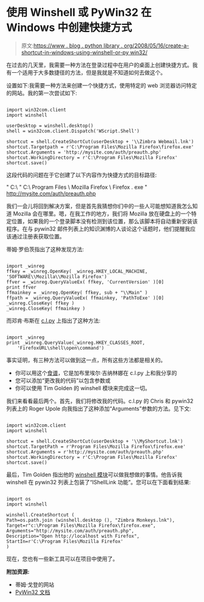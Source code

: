# 使用 Winshell 或 PyWin32 在 Windows 中创建快捷方式

> 原文:[https://www . blog . python library . org/2008/05/16/create-a-shortcut-in-windows-using-winshell-or-py win32/](https://www.blog.pythonlibrary.org/2008/05/16/create-a-shortcut-in-windows-using-winshell-or-pywin32/)

在过去的几天里，我需要一种方法在登录过程中在用户的桌面上创建快捷方式。我有一个适用于大多数捷径的方法，但是我就是不知道如何去做这个。

设置如下:我需要一种方法来创建一个快捷方式，使用特定的 web 浏览器访问特定的网站。我的第一次尝试如下:

```

import win32com.client
import winshell

userDesktop = winshell.desktop()
shell = win32com.client.Dispatch('WScript.Shell')

shortcut = shell.CreateShortCut(userDesktop + '\\Zimbra Webmail.lnk')
shortcut.Targetpath = r'C:\Program Files\Mozilla Firefox\firefox.exe'
shortcut.Arguments = 'http://mysite.com/auth/preauth.php'
shortcut.WorkingDirectory = r'C:\Program Files\Mozilla Firefox'
shortcut.save()

```

这段代码的问题在于它创建了以下内容作为快捷方式的目标路径:

" C:\ " C:\ Program Files \ Mozilla Firefox \ Firefox . exe " http://mysite.com/auth/preauth.php

我们一会儿将回到解决方案，但是首先我猜想你们中的一些人可能想知道我怎么知道 Mozilla 会在哪里。嗯，在我工作的地方，我们将 Mozilla 放在硬盘上的一个特定位置，如果我的一个登录脚本没有检测到该位置，那么该脚本将自动重新安装该程序。在与 pywin32 邮件列表上的知识渊博的人谈论这个话题时，他们提醒我应该通过注册表获取位置。

蒂姆·罗伯茨指出了这种发现方法:

```

import _winreg
ffkey = _winreg.OpenKey( _winreg.HKEY_LOCAL_MACHINE, 'SOFTWARE\\Mozilla\\Mozilla Firefox')
ffver = _winreg.QueryValueEx( ffkey, 'CurrentVersion' )[0]
print ffver
ffmainkey = _winreg.OpenKey( ffkey, sub + "\\Main" )
ffpath = _winreg.QueryValueEx( ffmainkey, 'PathToExe' )[0]
_winreg.CloseKey( ffkey )
_winreg.CloseKey( ffmainkey ) 

```

而邓肯·布斯在 [c.l.py](http://groups.google.com/group/comp.lang.python/browse_frm/thread/19fe19cf2fb89dea#) 上指出了这种方法:

```

import _winreg
print _winreg.QueryValue(_winreg.HKEY_CLASSES_ROOT,
    'FirefoxURL\shell\open\command') 

```

事实证明，有三种方法可以做到这一点，所有这些方法都是相关的。

*   你可以用这个[食谱](http://aspn.activestate.com/ASPN/docs/ActivePython/2.3/pywin32/win32com.shell_and_Windows_Shell_Links.html)，它是加布里埃尔·吉纳林娜在 c.l.py 上和我分享的
*   您可以添加“更改我的代码”以包含参数或
*   你可以使用 Tim Golden 的 winshell 模块来完成这一切。

我们来看看最后两个。首先，我们将修改我的代码。c.l.py 的 Chris 和 pywin32 列表上的 Roger Upole 向我指出了这种添加“Arguments”参数的方法。见下文:

```

import win32com.client
import winshell

shortcut = shell.CreateShortCut(userDesktop + '\\MyShortcut.lnk')
shortcut.TargetPath = r'Program Files\Mozilla Firefox\firefox.exe'
shortcut.Arguments = r'http://mysite.com/auth/preauth.php'
shortcut.WorkingDirectory = r'C:\Program Files\Mozilla Firefox'
shortcut.save() 

```

最后，Tim Golden 指出他的 [winshell 模块](http://pypi.python.org/pypi/winshell/0.2)可以做我想做的事情。他告诉我 winshell 在 pywin32 列表上包装了“IShellLink
功能”。您可以在下面看到结果:

```

import os
import winshell

winshell.CreateShortcut (
Path=os.path.join (winshell.desktop (), "Zimbra Monkeys.lnk"),
Target=r"c:\Program Files\Mozilla Firefox\firefox.exe",
Arguments="http://mysite.com/auth/preauth.php",
Description="Open http://localhost with Firefox",
StartIn=r'C:\Program Files\Mozilla Firefox'
)

```

现在，您也有一些新工具可以在项目中使用了。

**附加资源:**

*   蒂姆·戈登的网站
*   [PyWin32 文档](http://aspn.activestate.com/ASPN/docs/ActivePython/2.5/pywin32/PyWin32.html)